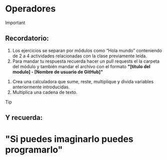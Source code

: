 # Operadores 

>[!IMPORTANT]
>## Recordatorio:
>1. Los ejercicios se separan por módulos como “Hola mundo” conteniendo de 2 a 4 actividades relacionadas con la clase previamente leída. 
>2. Para mandar tu respuesta recuerda hacer un pull requests el la carpeta del módulo y también mandar el archivo con el formato **"[titulo del modulo] - [Nombre de usuario de GitHub]"**

1. Crea una calculadora que sume, reste, multiplique y divida variables anteriormente introducidas.
2. Multiplica una cadena de texto.

>[!TIP]
>## Y recuerda: 
># "Si puedes imaginarlo puedes programarlo"
